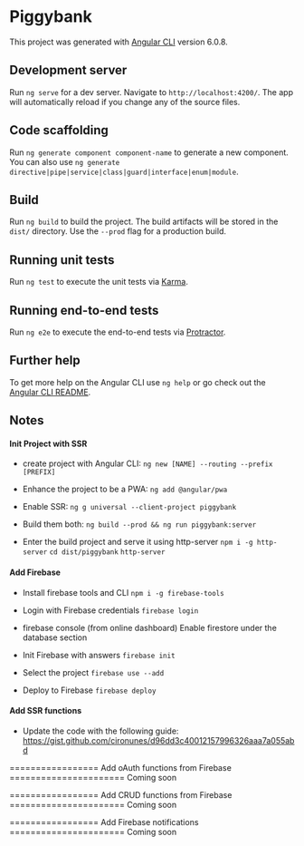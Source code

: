 # Piggybank

This project was generated with [Angular CLI](https://github.com/angular/angular-cli) version 6.0.8.

## Development server

Run `ng serve` for a dev server. Navigate to `http://localhost:4200/`. The app will automatically reload if you change any of the source files.

## Code scaffolding

Run `ng generate component component-name` to generate a new component. You can also use `ng generate directive|pipe|service|class|guard|interface|enum|module`.

## Build

Run `ng build` to build the project. The build artifacts will be stored in the `dist/` directory. Use the `--prod` flag for a production build.

## Running unit tests

Run `ng test` to execute the unit tests via [Karma](https://karma-runner.github.io).

## Running end-to-end tests

Run `ng e2e` to execute the end-to-end tests via [Protractor](http://www.protractortest.org/).

## Further help

To get more help on the Angular CLI use `ng help` or go check out the [Angular CLI README](https://github.com/angular/angular-cli/blob/master/README.md).

## Notes
#### Init Project with SSR
- create project with Angular CLI:
`ng new [NAME] --routing --prefix [PREFIX]`

- Enhance the project to be a PWA:
`ng add @angular/pwa`

- Enable SSR:
`ng g universal --client-project piggybank`

- Build them both:
`ng build --prod && ng run piggybank:server`

- Enter the build project and serve it using http-server
`npm i -g http-server`
`cd dist/piggybank`
`http-server`

#### Add Firebase
- Install firebase tools and CLI
`npm i -g firebase-tools`

- Login with Firebase credentials
`firebase login`

- firebase console (from online dashboard)
Enable firestore under the database section

- Init Firebase with answers
`firebase init`

- Select the project
`firebase use --add`

- Deploy to Firebase
`firebase deploy`

#### Add SSR functions
- Update the code with the following guide:
https://gist.github.com/cironunes/d96dd3c40012157996326aaa7a055abd

================= Add oAuth functions from Firebase ======================
Coming soon

================= Add CRUD functions from Firebase ======================
Coming soon

================= Add Firebase notifications ======================
Coming soon